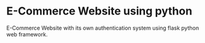 # E-Commerce Website using python
E-Commerce Website with its own authentication system using
flask python web framework. 